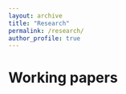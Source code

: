 ```yaml
---
layout: archive
title: "Research"
permalink: /research/
author_profile: true
---
```


Working papers
======
